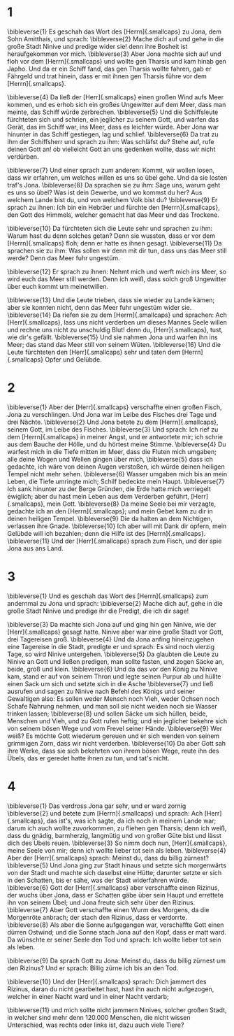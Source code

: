 # 1
\bibleverse{1} Es geschah das Wort des [Herrn]{.smallcaps} zu Jona, dem Sohn Amitthais, und sprach: \bibleverse{2} Mache dich auf und gehe in die große Stadt Ninive und predige wider sie! denn ihre Bosheit ist heraufgekommen vor mich. \bibleverse{3} Aber Jona machte sich auf und floh vor dem [Herrn]{.smallcaps} und wollte gen Tharsis und kam hinab gen Japho. Und da er ein Schiff fand, das gen Tharsis wollte fahren, gab er Fährgeld und trat hinein, dass er mit ihnen gen Tharsis führe vor dem [Herrn]{.smallcaps}. 

\bibleverse{4} Da ließ der [Herr]{.smallcaps} einen großen Wind aufs Meer kommen, und es erhob sich ein großes Ungewitter auf dem Meer, dass man meinte, das Schiff würde zerbrechen. \bibleverse{5} Und die Schiffsleute fürchteten sich und schrien, ein jeglicher zu seinem Gott, und warfen das Gerät, das im Schiff war, ins Meer, dass es leichter würde. Aber Jona war hinunter in das Schiff gestiegen, lag und schlief. \bibleverse{6} Da trat zu ihm der Schiffsherr und sprach zu ihm: Was schläfst du? Stehe auf, rufe deinen Gott an! ob vielleicht Gott an uns gedenken wollte, dass wir nicht verdürben. 

\bibleverse{7} Und einer sprach zum anderen: Kommt, wir wollen losen, dass wir erfahren, um welches willen es uns so übel gehe. Und da sie losten traf's Jona. \bibleverse{8} Da sprachen sie zu ihm: Sage uns, warum geht es uns so übel? Was ist dein Gewerbe, und wo kommst du her? Aus welchem Lande bist du, und von welchem Volk bist du? \bibleverse{9} Er sprach zu ihnen: Ich bin ein Hebräer und fürchte den [Herrn]{.smallcaps}, den Gott des Himmels, welcher gemacht hat das Meer und das Trockene. 

\bibleverse{10} Da fürchteten sich die Leute sehr und sprachen zu ihm: Warum hast du denn solches getan? Denn sie wussten, dass er vor dem [Herrn]{.smallcaps} floh; denn er hatte es ihnen gesagt. \bibleverse{11} Da sprachen sie zu ihm: Was sollen wir denn mit dir tun, dass uns das Meer still werde? Denn das Meer fuhr ungestüm. 

\bibleverse{12} Er sprach zu ihnen: Nehmt mich und werft mich ins Meer, so wird euch das Meer still werden. Denn ich weiß, dass solch groß Ungewitter über euch kommt um meinetwillen. 

\bibleverse{13} Und die Leute trieben, dass sie wieder zu Lande kämen; aber sie konnten nicht, denn das Meer fuhr ungestüm wider sie. \bibleverse{14} Da riefen sie zu dem [Herrn]{.smallcaps} und sprachen: Ach [Herr]{.smallcaps}, lass uns nicht verderben um dieses Mannes Seele willen und rechne uns nicht zu unschuldig Blut! denn du, [Herr]{.smallcaps}, tust, wie dir's gefällt. \bibleverse{15} Und sie nahmen Jona und warfen ihn ins Meer; das stand das Meer still von seinem Wüten. \bibleverse{16} Und die Leute fürchteten den [Herr]{.smallcaps} sehr und taten dem [Herrn]{.smallcaps} Opfer und Gelübde.

# 2
\bibleverse{1} Aber der [Herr]{.smallcaps} verschaffte einen großen Fisch, Jona zu verschlingen. Und Jona war im Leibe des Fisches drei Tage und drei Nächte. \bibleverse{2} Und Jona betete zu dem [Herrn]{.smallcaps}, seinem Gott, im Leibe des Fisches. \bibleverse{3} Und sprach: Ich rief zu dem [Herrn]{.smallcaps} in meiner Angst, und er antwortete mir; ich schrie aus dem Bauche der Hölle, und du hörtest meine Stimme. \bibleverse{4} Du warfest mich in die Tiefe mitten im Meer, dass die Fluten mich umgaben; alle deine Wogen und Wellen gingen über mich, \bibleverse{5} dass ich gedachte, ich wäre von deinen Augen verstoßen, ich würde deinen heiligen Tempel nicht mehr sehen. \bibleverse{6} Wasser umgaben mich bis an mein Leben, die Tiefe umringte mich; Schilf bedeckte mein Haupt. \bibleverse{7} Ich sank hinunter zu der Berge Gründen, die Erde hatte mich verriegelt ewiglich; aber du hast mein Leben aus dem Verderben geführt, [Herr]{.smallcaps}, mein Gott. \bibleverse{8} Da meine Seele bei mir verzagte, gedachte ich an den [Herrn]{.smallcaps}; und mein Gebet kam zu dir in deinen heiligen Tempel. \bibleverse{9} Die da halten an dem Nichtigen, verlassen ihre Gnade. \bibleverse{10} Ich aber will mit Dank dir opfern, mein Gelübde will ich bezahlen; denn die Hilfe ist des [Herrn]{.smallcaps}. \bibleverse{11} Und der [Herr]{.smallcaps} sprach zum Fisch, und der spie Jona aus ans Land.

# 3
\bibleverse{1} Und es geschah das Wort des [Herrn]{.smallcaps} zum andernmal zu Jona und sprach: \bibleverse{2} Mache dich auf, gehe in die große Stadt Ninive und predige ihr die Predigt, die ich dir sage! 

\bibleverse{3} Da machte sich Jona auf und ging hin gen Ninive, wie der [Herr]{.smallcaps} gesagt hatte. Ninive aber war eine große Stadt vor Gott, drei Tagereisen groß. \bibleverse{4} Und da Jona anfing hineinzugehen eine Tagereise in die Stadt, predigte er und sprach: Es sind noch vierzig Tage, so wird Ninive untergehen. \bibleverse{5} Da glaubten die Leute zu Ninive an Gott und ließen predigen, man sollte fasten, und zogen Säcke an, beide, groß und klein. \bibleverse{6} Und da das vor den König zu Ninive kam, stand er auf von seinem Thron und legte seinen Purpur ab und hüllte einen Sack um sich und setzte sich in die Asche \bibleverse{7} und ließ ausrufen und sagen zu Ninive nach Befehl des Königs und seiner Gewaltigen also: Es sollen weder Mensch noch Vieh, weder Ochsen noch Schafe Nahrung nehmen, und man soll sie nicht weiden noch sie Wasser trinken lassen; \bibleverse{8} und sollen Säcke um sich hüllen, beide, Menschen und Vieh, und zu Gott rufen heftig; und ein jeglicher bekehre sich von seinem bösen Wege und vom Frevel seiner Hände. \bibleverse{9} Wer weiß? Es möchte Gott wiederum gereuen und er sich wenden von seinem grimmigen Zorn, dass wir nicht verderben. \bibleverse{10} Da aber Gott sah ihre Werke, dass sie sich bekehrten von ihrem bösen Wege, reute ihn des Übels, das er geredet hatte ihnen zu tun, und tat's nicht.

# 4
\bibleverse{1} Das verdross Jona gar sehr, und er ward zornig \bibleverse{2} und betete zum [Herrn]{.smallcaps} und sprach: Ach [Herr]{.smallcaps}, das ist's, was ich sagte, da ich noch in meinem Lande war; darum ich auch wollte zuvorkommen, zu fliehen gen Tharsis; denn ich weiß, dass du gnädig, barmherzig, langmütig und von großer Güte bist und lässt dich des Übels reuen. \bibleverse{3} So nimm doch nun, [Herr]{.smallcaps}, meine Seele von mir; denn ich wollte lieber tot sein als leben. \bibleverse{4} Aber der [Herr]{.smallcaps} sprach: Meinst du, dass du billig zürnest? \bibleverse{5} Und Jona ging zur Stadt hinaus und setzte sich morgenwärts von der Stadt und machte sich daselbst eine Hütte; darunter setzte er sich in den Schatten, bis er sähe, was der Stadt widerfahren würde. \bibleverse{6} Gott der [Herr]{.smallcaps} aber verschaffte einen Rizinus, der wuchs über Jona, dass er Schatten gäbe über sein Haupt und errettete ihn von seinem Übel; und Jona freute sich sehr über den Rizinus. \bibleverse{7} Aber Gott verschaffte einen Wurm des Morgens, da die Morgenröte anbrach; der stach den Rizinus, dass er verdorrte. \bibleverse{8} Als aber die Sonne aufgegangen war, verschaffte Gott einen dürren Ostwind; und die Sonne stach Jona auf den Kopf, dass er matt ward. Da wünschte er seiner Seele den Tod und sprach: Ich wollte lieber tot sein als leben. 

\bibleverse{9} Da sprach Gott zu Jona: Meinst du, dass du billig zürnest um den Rizinus? Und er sprach: Billig zürne ich bis an den Tod. 

\bibleverse{10} Und der [Herr]{.smallcaps} sprach: Dich jammert des Rizinus, daran du nicht gearbeitet hast, hast ihn auch nicht aufgezogen, welcher in einer Nacht ward und in einer Nacht verdarb; 

\bibleverse{11} und mich sollte nicht jammern Ninives, solcher großen Stadt, in welcher sind mehr denn 120.000 Menschen, die nicht wissen Unterschied, was rechts oder links ist, dazu auch viele Tiere?